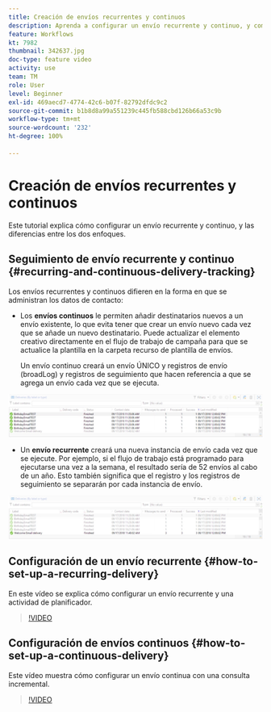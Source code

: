 ```yaml
---
title: Creación de envíos recurrentes y continuos
description: Aprenda a configurar un envío recurrente y continuo, y comprenda las diferencias entre los dos enfoques.
feature: Workflows
kt: 7982
thumbnail: 342637.jpg
doc-type: feature video
activity: use
team: TM
role: User
level: Beginner
exl-id: 469aecd7-4774-42c6-b07f-82792dfdc9c2
source-git-commit: b1b8d8a99a551239c445fb588cbd126b66a53c9b
workflow-type: tm+mt
source-wordcount: '232'
ht-degree: 100%

---
```


# Creación de envíos recurrentes y continuos

Este tutorial explica cómo configurar un envío recurrente y continuo, y las diferencias entre los dos enfoques.

## Seguimiento de envío recurrente y continuo {#recurring-and-continuous-delivery-tracking}

Los envíos recurrentes y continuos difieren en la forma en que se administran los datos de contacto:

* Los **envíos continuos** le permiten añadir destinatarios nuevos a un envío existente, lo que evita tener que crear un envío nuevo cada vez que se añade un nuevo destinatario. Puede actualizar el elemento creativo directamente en el flujo de trabajo de campaña para que se actualice la plantilla en la carpeta recurso de plantilla de envíos.

   Un envío continuo creará un envío ÚNICO y registros de envío (broadLog) y registros de seguimiento que hacen referencia a que se agrega un envío cada vez que se ejecuta.

![Envío continuo](/help/assets/delivery_continuous.jpg)

* Un **envío recurrente** creará una nueva instancia de envío cada vez que se ejecute. Por ejemplo, si el flujo de trabajo está programado para ejecutarse una vez a la semana, el resultado sería de 52 envíos al cabo de un año. Esto también significa que el registro y los registros de seguimiento se separarán por cada instancia de envío.

![Envío recurrente](/help/assets/delivery_recurring.jpg)

## Configuración de un envío recurrente {#how-to-set-up-a-recurring-delivery}

En este vídeo se explica cómo configurar un envío recurrente y una actividad de planificador.

>[!VIDEO](https://video.tv.adobe.com/v/342638?quality=12&learn=on)

## Configuración de envíos continuos {#how-to-set-up-a-continuous-delivery}

Este vídeo muestra cómo configurar un envío continua con una consulta incremental.

>[!VIDEO](https://video.tv.adobe.com/v/342637?quality=12&learn=on)
